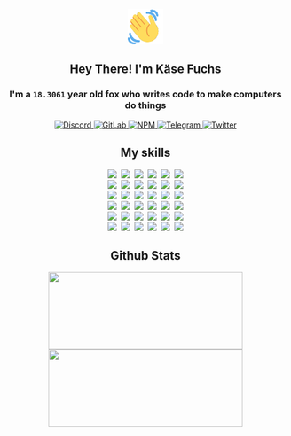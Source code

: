 <div><p align=center><img src=./resources/images/wave.gif width=64px height=64px></p><h2 align=center>Hey There! I'm Käse Fuchs</h2><h3 align=center>I'm a <code>18.3061</code> year old fox who writes code to make computers do things</h3><p align=center><a href=https://discord.com/users/507526681125322772><img alt=Discord src="https://img.shields.io/badge/Discord-5865F2?logo=discord&logoColor=white&style=flat-square#7358922fff5042b86fb28b1ecd24c51e"> </a><a href=https://gitlab.com/kasefuchs><img alt=GitLab src="https://img.shields.io/badge/GitLab-330F63?logo=gitlab&logoColor=white&style=flat-square#7358922fff5042b86fb28b1ecd24c51e"> </a><a href=https://npmjs.com/~kasefuchs><img alt=NPM src="https://img.shields.io/badge/NPM-CB3837?logo=npm&logoColor=white&style=flat-square#7358922fff5042b86fb28b1ecd24c51e"> </a><a href=https://t.me/kasefuchs><img alt=Telegram src="https://img.shields.io/badge/Telegram-2CA5E0?logo=telegram&logoColor=white&style=flat-square#7358922fff5042b86fb28b1ecd24c51e"> </a><a href=https://twitter.com/kasefuchs><img alt=Twitter src="https://img.shields.io/badge/Twitter-1DA1F2?logo=twitter&logoColor=white&style=flat-square#7358922fff5042b86fb28b1ecd24c51e"></a></p><h2 align=center>My skills</h2><p align=center><a href=https://aws.amazon.com/ ><picture><source srcset="https://skillicons.dev/icons?i=aws&theme=dark#7358922fff5042b86fb28b1ecd24c51e" media="(prefers-color-scheme: dark)"><source srcset="https://skillicons.dev/icons?i=aws&theme=light#7358922fff5042b86fb28b1ecd24c51e" media="(prefers-color-scheme: light), (prefers-color-scheme: no-preference)"><img src="https://skillicons.dev/icons?i=aws&theme=light#7358922fff5042b86fb28b1ecd24c51e"></picture></a>&nbsp;&nbsp;<a href=https://en.wikipedia.org/wiki/Bash_(Unix_shell)><picture><source srcset="https://skillicons.dev/icons?i=bash&theme=dark#7358922fff5042b86fb28b1ecd24c51e" media="(prefers-color-scheme: dark)"><source srcset="https://skillicons.dev/icons?i=bash&theme=light#7358922fff5042b86fb28b1ecd24c51e" media="(prefers-color-scheme: light), (prefers-color-scheme: no-preference)"><img src="https://skillicons.dev/icons?i=bash&theme=light#7358922fff5042b86fb28b1ecd24c51e"></picture></a>&nbsp;&nbsp;<a href=https://discord.com/developers/docs><picture><source srcset="https://skillicons.dev/icons?i=bots&theme=dark#7358922fff5042b86fb28b1ecd24c51e" media="(prefers-color-scheme: dark)"><source srcset="https://skillicons.dev/icons?i=bots&theme=light#7358922fff5042b86fb28b1ecd24c51e" media="(prefers-color-scheme: light), (prefers-color-scheme: no-preference)"><img src="https://skillicons.dev/icons?i=bots&theme=light#7358922fff5042b86fb28b1ecd24c51e"></picture></a>&nbsp;&nbsp;<a href=https://www.cloudflare.com/ ><picture><source srcset="https://skillicons.dev/icons?i=cloudflare&theme=dark#7358922fff5042b86fb28b1ecd24c51e" media="(prefers-color-scheme: dark)"><source srcset="https://skillicons.dev/icons?i=cloudflare&theme=light#7358922fff5042b86fb28b1ecd24c51e" media="(prefers-color-scheme: light), (prefers-color-scheme: no-preference)"><img src="https://skillicons.dev/icons?i=cloudflare&theme=light#7358922fff5042b86fb28b1ecd24c51e"></picture></a>&nbsp;&nbsp;<a href=https://en.wikipedia.org/wiki/CSS><picture><source srcset="https://skillicons.dev/icons?i=css&theme=dark#7358922fff5042b86fb28b1ecd24c51e" media="(prefers-color-scheme: dark)"><source srcset="https://skillicons.dev/icons?i=css&theme=light#7358922fff5042b86fb28b1ecd24c51e" media="(prefers-color-scheme: light), (prefers-color-scheme: no-preference)"><img src="https://skillicons.dev/icons?i=css&theme=light#7358922fff5042b86fb28b1ecd24c51e"></picture></a>&nbsp;&nbsp;<a href=https://www.docker.com/ ><picture><source srcset="https://skillicons.dev/icons?i=docker&theme=dark#7358922fff5042b86fb28b1ecd24c51e" media="(prefers-color-scheme: dark)"><source srcset="https://skillicons.dev/icons?i=docker&theme=light#7358922fff5042b86fb28b1ecd24c51e" media="(prefers-color-scheme: light), (prefers-color-scheme: no-preference)"><img src="https://skillicons.dev/icons?i=docker&theme=light#7358922fff5042b86fb28b1ecd24c51e"></picture></a><br><a href=https://www.electronjs.org/ ><picture><source srcset="https://skillicons.dev/icons?i=electron&theme=dark#7358922fff5042b86fb28b1ecd24c51e" media="(prefers-color-scheme: dark)"><source srcset="https://skillicons.dev/icons?i=electron&theme=light#7358922fff5042b86fb28b1ecd24c51e" media="(prefers-color-scheme: light), (prefers-color-scheme: no-preference)"><img src="https://skillicons.dev/icons?i=electron&theme=light#7358922fff5042b86fb28b1ecd24c51e"></picture></a>&nbsp;&nbsp;<a href=https://expressjs.com/ ><picture><source srcset="https://skillicons.dev/icons?i=express&theme=dark#7358922fff5042b86fb28b1ecd24c51e" media="(prefers-color-scheme: dark)"><source srcset="https://skillicons.dev/icons?i=express&theme=light#7358922fff5042b86fb28b1ecd24c51e" media="(prefers-color-scheme: light), (prefers-color-scheme: no-preference)"><img src="https://skillicons.dev/icons?i=express&theme=light#7358922fff5042b86fb28b1ecd24c51e"></picture></a>&nbsp;&nbsp;<a href=https://www.figma.com/ ><picture><source srcset="https://skillicons.dev/icons?i=figma&theme=dark#7358922fff5042b86fb28b1ecd24c51e" media="(prefers-color-scheme: dark)"><source srcset="https://skillicons.dev/icons?i=figma&theme=light#7358922fff5042b86fb28b1ecd24c51e" media="(prefers-color-scheme: light), (prefers-color-scheme: no-preference)"><img src="https://skillicons.dev/icons?i=figma&theme=light#7358922fff5042b86fb28b1ecd24c51e"></picture></a>&nbsp;&nbsp;<a href=https://firebase.google.com/ ><picture><source srcset="https://skillicons.dev/icons?i=firebase&theme=dark#7358922fff5042b86fb28b1ecd24c51e" media="(prefers-color-scheme: dark)"><source srcset="https://skillicons.dev/icons?i=firebase&theme=light#7358922fff5042b86fb28b1ecd24c51e" media="(prefers-color-scheme: light), (prefers-color-scheme: no-preference)"><img src="https://skillicons.dev/icons?i=firebase&theme=light#7358922fff5042b86fb28b1ecd24c51e"></picture></a>&nbsp;&nbsp;<a href=https://flask.palletsprojects.com/ ><picture><source srcset="https://skillicons.dev/icons?i=flask&theme=dark#7358922fff5042b86fb28b1ecd24c51e" media="(prefers-color-scheme: dark)"><source srcset="https://skillicons.dev/icons?i=flask&theme=light#7358922fff5042b86fb28b1ecd24c51e" media="(prefers-color-scheme: light), (prefers-color-scheme: no-preference)"><img src="https://skillicons.dev/icons?i=flask&theme=light#7358922fff5042b86fb28b1ecd24c51e"></picture></a>&nbsp;&nbsp;<a href=https://cloud.google.com/ ><picture><source srcset="https://skillicons.dev/icons?i=gcp&theme=dark#7358922fff5042b86fb28b1ecd24c51e" media="(prefers-color-scheme: dark)"><source srcset="https://skillicons.dev/icons?i=gcp&theme=light#7358922fff5042b86fb28b1ecd24c51e" media="(prefers-color-scheme: light), (prefers-color-scheme: no-preference)"><img src="https://skillicons.dev/icons?i=gcp&theme=light#7358922fff5042b86fb28b1ecd24c51e"></picture></a><br><a href=https://git-scm.com/ ><picture><source srcset="https://skillicons.dev/icons?i=git&theme=dark#7358922fff5042b86fb28b1ecd24c51e" media="(prefers-color-scheme: dark)"><source srcset="https://skillicons.dev/icons?i=git&theme=light#7358922fff5042b86fb28b1ecd24c51e" media="(prefers-color-scheme: light), (prefers-color-scheme: no-preference)"><img src="https://skillicons.dev/icons?i=git&theme=light#7358922fff5042b86fb28b1ecd24c51e"></picture></a>&nbsp;&nbsp;<a href=https://github.com/ ><picture><source srcset="https://skillicons.dev/icons?i=github&theme=dark#7358922fff5042b86fb28b1ecd24c51e" media="(prefers-color-scheme: dark)"><source srcset="https://skillicons.dev/icons?i=github&theme=light#7358922fff5042b86fb28b1ecd24c51e" media="(prefers-color-scheme: light), (prefers-color-scheme: no-preference)"><img src="https://skillicons.dev/icons?i=github&theme=light#7358922fff5042b86fb28b1ecd24c51e"></picture></a>&nbsp;&nbsp;<a href=https://gitlab.com/ ><picture><source srcset="https://skillicons.dev/icons?i=gitlab&theme=dark#7358922fff5042b86fb28b1ecd24c51e" media="(prefers-color-scheme: dark)"><source srcset="https://skillicons.dev/icons?i=gitlab&theme=light#7358922fff5042b86fb28b1ecd24c51e" media="(prefers-color-scheme: light), (prefers-color-scheme: no-preference)"><img src="https://skillicons.dev/icons?i=gitlab&theme=light#7358922fff5042b86fb28b1ecd24c51e"></picture></a>&nbsp;&nbsp;<a href=https://www.heroku.com/ ><picture><source srcset="https://skillicons.dev/icons?i=heroku&theme=dark#7358922fff5042b86fb28b1ecd24c51e" media="(prefers-color-scheme: dark)"><source srcset="https://skillicons.dev/icons?i=heroku&theme=light#7358922fff5042b86fb28b1ecd24c51e" media="(prefers-color-scheme: light), (prefers-color-scheme: no-preference)"><img src="https://skillicons.dev/icons?i=heroku&theme=light#7358922fff5042b86fb28b1ecd24c51e"></picture></a>&nbsp;&nbsp;<a href=https://en.wikipedia.org/wiki/HTML><picture><source srcset="https://skillicons.dev/icons?i=html&theme=dark#7358922fff5042b86fb28b1ecd24c51e" media="(prefers-color-scheme: dark)"><source srcset="https://skillicons.dev/icons?i=html&theme=light#7358922fff5042b86fb28b1ecd24c51e" media="(prefers-color-scheme: light), (prefers-color-scheme: no-preference)"><img src="https://skillicons.dev/icons?i=html&theme=light#7358922fff5042b86fb28b1ecd24c51e"></picture></a>&nbsp;&nbsp;<a href=https://en.wikipedia.org/wiki/JavaScript><picture><source srcset="https://skillicons.dev/icons?i=js&theme=dark#7358922fff5042b86fb28b1ecd24c51e" media="(prefers-color-scheme: dark)"><source srcset="https://skillicons.dev/icons?i=js&theme=light#7358922fff5042b86fb28b1ecd24c51e" media="(prefers-color-scheme: light), (prefers-color-scheme: no-preference)"><img src="https://skillicons.dev/icons?i=js&theme=light#7358922fff5042b86fb28b1ecd24c51e"></picture></a><br><a href=https://en.wikipedia.org/wiki/Linux><picture><source srcset="https://skillicons.dev/icons?i=linux&theme=dark#7358922fff5042b86fb28b1ecd24c51e" media="(prefers-color-scheme: dark)"><source srcset="https://skillicons.dev/icons?i=linux&theme=light#7358922fff5042b86fb28b1ecd24c51e" media="(prefers-color-scheme: light), (prefers-color-scheme: no-preference)"><img src="https://skillicons.dev/icons?i=linux&theme=light#7358922fff5042b86fb28b1ecd24c51e"></picture></a>&nbsp;&nbsp;<a href=https://mui.com/ ><picture><source srcset="https://skillicons.dev/icons?i=materialui&theme=dark#7358922fff5042b86fb28b1ecd24c51e" media="(prefers-color-scheme: dark)"><source srcset="https://skillicons.dev/icons?i=materialui&theme=light#7358922fff5042b86fb28b1ecd24c51e" media="(prefers-color-scheme: light), (prefers-color-scheme: no-preference)"><img src="https://skillicons.dev/icons?i=materialui&theme=light#7358922fff5042b86fb28b1ecd24c51e"></picture></a>&nbsp;&nbsp;<a href=https://en.wikipedia.org/wiki/Markdown><picture><source srcset="https://skillicons.dev/icons?i=md&theme=dark#7358922fff5042b86fb28b1ecd24c51e" media="(prefers-color-scheme: dark)"><source srcset="https://skillicons.dev/icons?i=md&theme=light#7358922fff5042b86fb28b1ecd24c51e" media="(prefers-color-scheme: light), (prefers-color-scheme: no-preference)"><img src="https://skillicons.dev/icons?i=md&theme=light#7358922fff5042b86fb28b1ecd24c51e"></picture></a>&nbsp;&nbsp;<a href=https://www.mongodb.com/ ><picture><source srcset="https://skillicons.dev/icons?i=mongodb&theme=dark#7358922fff5042b86fb28b1ecd24c51e" media="(prefers-color-scheme: dark)"><source srcset="https://skillicons.dev/icons?i=mongodb&theme=light#7358922fff5042b86fb28b1ecd24c51e" media="(prefers-color-scheme: light), (prefers-color-scheme: no-preference)"><img src="https://skillicons.dev/icons?i=mongodb&theme=light#7358922fff5042b86fb28b1ecd24c51e"></picture></a>&nbsp;&nbsp;<a href=https://www.mysql.com/ ><picture><source srcset="https://skillicons.dev/icons?i=mysql&theme=dark#7358922fff5042b86fb28b1ecd24c51e" media="(prefers-color-scheme: dark)"><source srcset="https://skillicons.dev/icons?i=mysql&theme=light#7358922fff5042b86fb28b1ecd24c51e" media="(prefers-color-scheme: light), (prefers-color-scheme: no-preference)"><img src="https://skillicons.dev/icons?i=mysql&theme=light#7358922fff5042b86fb28b1ecd24c51e"></picture></a>&nbsp;&nbsp;<a href=https://nextjs.org/ ><picture><source srcset="https://skillicons.dev/icons?i=nextjs&theme=dark#7358922fff5042b86fb28b1ecd24c51e" media="(prefers-color-scheme: dark)"><source srcset="https://skillicons.dev/icons?i=nextjs&theme=light#7358922fff5042b86fb28b1ecd24c51e" media="(prefers-color-scheme: light), (prefers-color-scheme: no-preference)"><img src="https://skillicons.dev/icons?i=nextjs&theme=light#7358922fff5042b86fb28b1ecd24c51e"></picture></a><br><a href=https://nodejs.org/en/ ><picture><source srcset="https://skillicons.dev/icons?i=nodejs&theme=dark#7358922fff5042b86fb28b1ecd24c51e" media="(prefers-color-scheme: dark)"><source srcset="https://skillicons.dev/icons?i=nodejs&theme=light#7358922fff5042b86fb28b1ecd24c51e" media="(prefers-color-scheme: light), (prefers-color-scheme: no-preference)"><img src="https://skillicons.dev/icons?i=nodejs&theme=light#7358922fff5042b86fb28b1ecd24c51e"></picture></a>&nbsp;&nbsp;<a href=https://www.postgresql.org/ ><picture><source srcset="https://skillicons.dev/icons?i=postgres&theme=dark#7358922fff5042b86fb28b1ecd24c51e" media="(prefers-color-scheme: dark)"><source srcset="https://skillicons.dev/icons?i=postgres&theme=light#7358922fff5042b86fb28b1ecd24c51e" media="(prefers-color-scheme: light), (prefers-color-scheme: no-preference)"><img src="https://skillicons.dev/icons?i=postgres&theme=light#7358922fff5042b86fb28b1ecd24c51e"></picture></a>&nbsp;&nbsp;<a href=https://learn.microsoft.com/en-us/powershell/ ><picture><source srcset="https://skillicons.dev/icons?i=powershell&theme=dark#7358922fff5042b86fb28b1ecd24c51e" media="(prefers-color-scheme: dark)"><source srcset="https://skillicons.dev/icons?i=powershell&theme=light#7358922fff5042b86fb28b1ecd24c51e" media="(prefers-color-scheme: light), (prefers-color-scheme: no-preference)"><img src="https://skillicons.dev/icons?i=powershell&theme=light#7358922fff5042b86fb28b1ecd24c51e"></picture></a>&nbsp;&nbsp;<a href=https://www.python.org/ ><picture><source srcset="https://skillicons.dev/icons?i=py&theme=dark#7358922fff5042b86fb28b1ecd24c51e" media="(prefers-color-scheme: dark)"><source srcset="https://skillicons.dev/icons?i=py&theme=light#7358922fff5042b86fb28b1ecd24c51e" media="(prefers-color-scheme: light), (prefers-color-scheme: no-preference)"><img src="https://skillicons.dev/icons?i=py&theme=light#7358922fff5042b86fb28b1ecd24c51e"></picture></a>&nbsp;&nbsp;<a href=https://www.raspberrypi.org/ ><picture><source srcset="https://skillicons.dev/icons?i=raspberrypi&theme=dark#7358922fff5042b86fb28b1ecd24c51e" media="(prefers-color-scheme: dark)"><source srcset="https://skillicons.dev/icons?i=raspberrypi&theme=light#7358922fff5042b86fb28b1ecd24c51e" media="(prefers-color-scheme: light), (prefers-color-scheme: no-preference)"><img src="https://skillicons.dev/icons?i=raspberrypi&theme=light#7358922fff5042b86fb28b1ecd24c51e"></picture></a>&nbsp;&nbsp;<a href=https://reactjs.org/ ><picture><source srcset="https://skillicons.dev/icons?i=react&theme=dark#7358922fff5042b86fb28b1ecd24c51e" media="(prefers-color-scheme: dark)"><source srcset="https://skillicons.dev/icons?i=react&theme=light#7358922fff5042b86fb28b1ecd24c51e" media="(prefers-color-scheme: light), (prefers-color-scheme: no-preference)"><img src="https://skillicons.dev/icons?i=react&theme=light#7358922fff5042b86fb28b1ecd24c51e"></picture></a><br><a href=https://redux.js.org/ ><picture><source srcset="https://skillicons.dev/icons?i=redux&theme=dark#7358922fff5042b86fb28b1ecd24c51e" media="(prefers-color-scheme: dark)"><source srcset="https://skillicons.dev/icons?i=redux&theme=light#7358922fff5042b86fb28b1ecd24c51e" media="(prefers-color-scheme: light), (prefers-color-scheme: no-preference)"><img src="https://skillicons.dev/icons?i=redux&theme=light#7358922fff5042b86fb28b1ecd24c51e"></picture></a>&nbsp;&nbsp;<a href=https://en.wikipedia.org/wiki/Regular_expression><picture><source srcset="https://skillicons.dev/icons?i=regex&theme=dark#7358922fff5042b86fb28b1ecd24c51e" media="(prefers-color-scheme: dark)"><source srcset="https://skillicons.dev/icons?i=regex&theme=light#7358922fff5042b86fb28b1ecd24c51e" media="(prefers-color-scheme: light), (prefers-color-scheme: no-preference)"><img src="https://skillicons.dev/icons?i=regex&theme=light#7358922fff5042b86fb28b1ecd24c51e"></picture></a>&nbsp;&nbsp;<a href=https://en.wikipedia.org/wiki/Sass_(stylesheet_language)><picture><source srcset="https://skillicons.dev/icons?i=sass&theme=dark#7358922fff5042b86fb28b1ecd24c51e" media="(prefers-color-scheme: dark)"><source srcset="https://skillicons.dev/icons?i=sass&theme=light#7358922fff5042b86fb28b1ecd24c51e" media="(prefers-color-scheme: light), (prefers-color-scheme: no-preference)"><img src="https://skillicons.dev/icons?i=sass&theme=light#7358922fff5042b86fb28b1ecd24c51e"></picture></a>&nbsp;&nbsp;<a href=https://www.typescriptlang.org/ ><picture><source srcset="https://skillicons.dev/icons?i=ts&theme=dark#7358922fff5042b86fb28b1ecd24c51e" media="(prefers-color-scheme: dark)"><source srcset="https://skillicons.dev/icons?i=ts&theme=light#7358922fff5042b86fb28b1ecd24c51e" media="(prefers-color-scheme: light), (prefers-color-scheme: no-preference)"><img src="https://skillicons.dev/icons?i=ts&theme=light#7358922fff5042b86fb28b1ecd24c51e"></picture></a>&nbsp;&nbsp;<a href=https://unity.com/ ><picture><source srcset="https://skillicons.dev/icons?i=unity&theme=dark#7358922fff5042b86fb28b1ecd24c51e" media="(prefers-color-scheme: dark)"><source srcset="https://skillicons.dev/icons?i=unity&theme=light#7358922fff5042b86fb28b1ecd24c51e" media="(prefers-color-scheme: light), (prefers-color-scheme: no-preference)"><img src="https://skillicons.dev/icons?i=unity&theme=light#7358922fff5042b86fb28b1ecd24c51e"></picture></a>&nbsp;&nbsp;<a href=https://workers.cloudflare.com/ ><picture><source srcset="https://skillicons.dev/icons?i=workers&theme=dark#7358922fff5042b86fb28b1ecd24c51e" media="(prefers-color-scheme: dark)"><source srcset="https://skillicons.dev/icons?i=workers&theme=light#7358922fff5042b86fb28b1ecd24c51e" media="(prefers-color-scheme: light), (prefers-color-scheme: no-preference)"><img src="https://skillicons.dev/icons?i=workers&theme=light#7358922fff5042b86fb28b1ecd24c51e"></picture></a><br></p><h2 align=center>Github Stats</h2><p align=center><picture><source srcset="https://github-readme-stats-kasefuchs.vercel.app/api/?count_private=true&hide_border=true&hide_rank=true&line_height=20&hide_title=true&username=Kasefuchs&theme=dark#7358922fff5042b86fb28b1ecd24c51e" media="(prefers-color-scheme: dark)"><source srcset="https://github-readme-stats-kasefuchs.vercel.app/api/?count_private=true&hide_border=true&hide_rank=true&line_height=20&hide_title=true&username=Kasefuchs&theme=light#7358922fff5042b86fb28b1ecd24c51e" media="(prefers-color-scheme: light), (prefers-color-scheme: no-preference)"><img align=middle width=350 height=140 src="https://github-readme-stats-kasefuchs.vercel.app/api/?count_private=true&hide_border=true&hide_rank=true&line_height=20&hide_title=true&username=Kasefuchs&theme=light#7358922fff5042b86fb28b1ecd24c51e"></picture><picture><source srcset="https://github-readme-stats-kasefuchs.vercel.app/api/top-langs/?count_private=true&hide_border=true&layout=compact&username=Kasefuchs&theme=dark#7358922fff5042b86fb28b1ecd24c51e" media="(prefers-color-scheme: dark)"><source srcset="https://github-readme-stats-kasefuchs.vercel.app/api/top-langs/?count_private=true&hide_border=true&layout=compact&username=Kasefuchs&theme=light#7358922fff5042b86fb28b1ecd24c51e" media="(prefers-color-scheme: light), (prefers-color-scheme: no-preference)"><img align=middle width=350 height=140 src="https://github-readme-stats-kasefuchs.vercel.app/api/top-langs/?count_private=true&hide_border=true&layout=compact&username=Kasefuchs&theme=light#7358922fff5042b86fb28b1ecd24c51e"></picture></p><img src="https://hit.yhype.me/github/profile?user_id=64592097#7358922fff5042b86fb28b1ecd24c51e" alt=""></div>